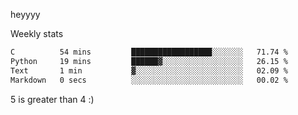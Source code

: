 heyyyy

Weekly stats
<!--START_SECTION:waka-->

```txt
C          54 mins         ██████████████████░░░░░░░   71.74 %
Python     19 mins         ██████▓░░░░░░░░░░░░░░░░░░   26.15 %
Text       1 min           ▓░░░░░░░░░░░░░░░░░░░░░░░░   02.09 %
Markdown   0 secs          ░░░░░░░░░░░░░░░░░░░░░░░░░   00.02 %
```

<!--END_SECTION:waka-->
5 is greater than 4 :)
